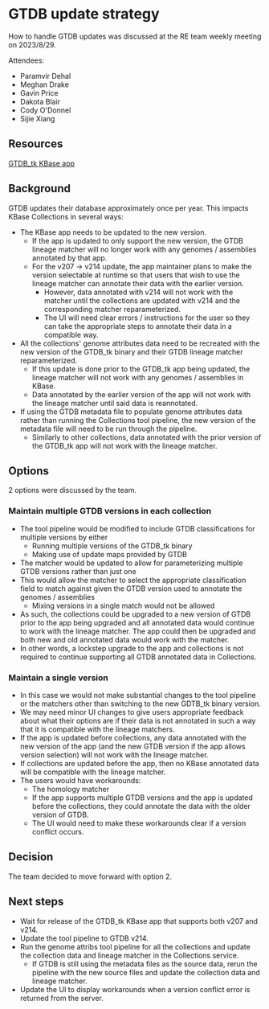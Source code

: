 # GTDB update strategy

How to handle GTDB updates was discussed at the RE team weekly meeting on 2023/8/29.

Attendees:  
* Paramvir Dehal
* Meghan Drake
* Gavin Price
* Dakota Blair
* Cody O'Donnel
* Sijie Xiang

## Resources

[GTDB_tk KBase app](https://github.com/kbaseapps/kb_gtdbtk)

## Background

GTDB updates their database approximately once per year. This impacts KBase Collections in
several ways:

* The KBase app needs to be updated to the new version.
  * If the app is updated to only support the new version, the GTDB lineage matcher will no
    longer work with any genomes / assemblies annotated by that app.
  * For the v207 -> v214 update, the app maintainer plans to make the version selectable at
    runtime so that users that wish to use the lineage matcher can annotate their data with
    the earlier version. 
    * However, data annotated with v214 will not work with the matcher until the
      collections are updated with v214 and the corresponding matcher reparameterized.
    * The UI will need clear errors / instructions for the user so they can take
      the appropriate steps to annotate their data in a compatible way.
* All the collections' genome attributes data need to be recreated with the new version of the
  GTDB_tk binary and their GTDB lineage matcher reparameterized.
  * If this update is done prior to the GTDB_tk app being updated, the lineage matcher will not
    work with any genomes / assemblies in KBase.
  * Data annotated by the earlier version of the app will not work with the lineage matcher
    until said data is reannotated.
* If using the GTDB metadata file to populate genome attributes data rather than running the
  Collections tool pipeline, the new version of the metadata file will need to be run through
  the pipeline.
  * Similarly to other collections, data annotated with the prior version of the GTDB_tk app
    will not work with the lineage matcher.

## Options

2 options were discussed by the team.

### Maintain multiple GTDB versions in each collection

* The tool pipeline would be modified to include GTDB classifications for multiple versions by
  either
  * Running multiple versions of the GTDB_tk binary
  * Making use of update maps provided by GTDB
* The matcher would be updated to allow for parameterizing multiple GTDB versions rather than
  just one
* This would allow the matcher to select the appropriate classification field to match against
  given the GTDB version used to annotate the genomes / assemblies
  * Mixing versions in a single match would not be allowed
* As such, the collections could be upgraded to a new version of GTDB prior to the app being
  upgraded and all annotated data would continue to work with the lineage matcher. The app could
  then be upgraded and both new and old annotated data would work with the matcher.
* In other words, a lockstep upgrade to the app and collections is not required to continue
  supporting all GTDB annotated data in Collections.

### Maintain a single version

* In this case we would not make substantial changes to the tool pipeline or the matchers other
  than switching to the new GDTB_tk binary version.
* We may need minor UI changes to give users appropriate feedback about what their options are
  if their data is not annotated in such a way that it is compatible with the lineage matchers.
* If the app is updated before collections, any data annotated with the new version of the app
  (and the new GTDB version if the app allows version selection) will not work with the lineage
  matcher.
* If collections are updated before the app, then no KBase annotated data will be compatible with
  the lineage matcher.
* The users would have workarounds:
  * The homology matcher
  * If the app supports multiple GTDB versions and the app is updated before the collections,
    they could annotate the data with the older version of GTDB.
  * The UI would need to make these workarounds clear if a version conflict occurs.

## Decision

The team decided to move forward with option 2.

## Next steps

* Wait for release of the GTDB_tk KBase app that supports both v207 and v214.
* Update the tool pipeline to GTDB v214.
* Run the genome attribs tool pipeline for all the collections and update the collection data and
  lineage matcher in the Collections service.
  * If GTDB is still using the metadata files as the source data, rerun the pipeline with the
    new source files and update the collection data and lineage matcher.
* Update the UI to display workarounds when a version conflict error is returned from the server.
 